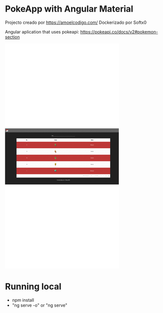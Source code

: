 # PokeApp with Angular Material

Projecto creado por https://amoelcodigo.com/
Dockerizado por Softx0

Angular aplication that uses pokeapi:
https://pokeapi.co/docs/v2#pokemon-section


![alt text](src/assets/images/muestra.gif)

# Running local
 - npm install 
 - "ng serve -o" or "ng serve"
